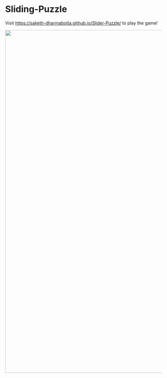 # Sliding-Puzzle

Visit https://saketh-dharmabotla.github.io/Slider-Puzzle/ to play the game!

<img src = "/images/slider-puzzle.jpeg" width = "1100">
